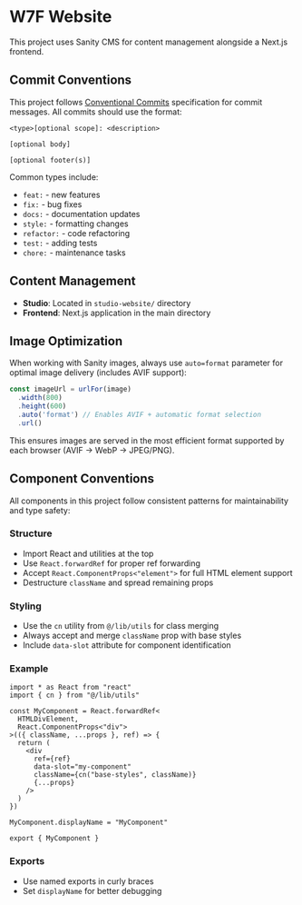 # W7F Website

This project uses Sanity CMS for content management alongside a Next.js frontend.

## Commit Conventions

This project follows [Conventional Commits](https://www.conventionalcommits.org/en/v1.0.0/) specification for commit messages. All commits should use the format:

```
<type>[optional scope]: <description>

[optional body]

[optional footer(s)]
```

Common types include:
- `feat:` - new features
- `fix:` - bug fixes
- `docs:` - documentation updates
- `style:` - formatting changes
- `refactor:` - code refactoring
- `test:` - adding tests
- `chore:` - maintenance tasks

## Content Management

- **Studio**: Located in `studio-website/` directory
- **Frontend**: Next.js application in the main directory

## Image Optimization

When working with Sanity images, always use `auto=format` parameter for optimal image delivery (includes AVIF support):

```javascript
const imageUrl = urlFor(image)
  .width(800)
  .height(600)
  .auto('format') // Enables AVIF + automatic format selection
  .url()
```

This ensures images are served in the most efficient format supported by each browser (AVIF → WebP → JPEG/PNG).

## Component Conventions

All components in this project follow consistent patterns for maintainability and type safety:

### Structure
- Import React and utilities at the top
- Use `React.forwardRef` for proper ref forwarding
- Accept `React.ComponentProps<"element">` for full HTML element support
- Destructure `className` and spread remaining props

### Styling
- Use the `cn` utility from `@/lib/utils` for class merging
- Always accept and merge `className` prop with base styles
- Include `data-slot` attribute for component identification

### Example
```tsx
import * as React from "react"
import { cn } from "@/lib/utils"

const MyComponent = React.forwardRef<
  HTMLDivElement,
  React.ComponentProps<"div">
>(({ className, ...props }, ref) => {
  return (
    <div
      ref={ref}
      data-slot="my-component"
      className={cn("base-styles", className)}
      {...props}
    />
  )
})

MyComponent.displayName = "MyComponent"

export { MyComponent }
```

### Exports
- Use named exports in curly braces
- Set `displayName` for better debugging
